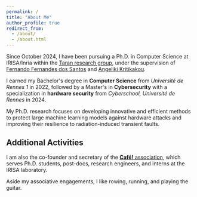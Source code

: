 ```yaml
---
permalink: /
title: "About Me"
author_profile: true
redirect_from: 
  - /about/
  - /about.html
---
```


Since October 2024, I have been pursuing a Ph.D. in Computer Science at IRISA/Inria within the [Taran research group](https://team.inria.fr/taran/), under the supervision of [Fernando Fernandes dos Santos](https://fernandofernandesantos.github.io/) and [Angeliki Kritikakou](https://sites.google.com/site/angelikikritikakou/).

I earned my Bachelor's degree in **Computer Science** from *Université de Rennes 1* in 2022, followed by a Master's in **Cybersecurity** with a specialization in **hardware security** from *Cyberschool, Université de Rennes* in 2024.

My Ph.D. research focuses on developing innovative and efficient methods to protect large machine learning models against hardware attacks and improving their resilience to radiation-induced transient faults.

## Additional Activities

I am also the co-founder and secretary of the [**Café!** association](https://asso-cafe.github.io), which serves Ph.D. students, post-docs, research engineers, and interns at the IRISA laboratory.

Aside my associative engagements, I like rowing, running, and playing the guitar.
